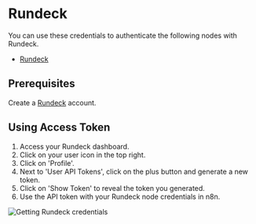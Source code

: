 # Rundeck

You can use these credentials to authenticate the following nodes with Rundeck.
- [Rundeck](/integrations/nodes/n8n-nodes-base.rundeck/)

## Prerequisites

Create a [Rundeck](https://www.rundeck.com/) account.

## Using Access Token

1. Access your Rundeck dashboard.
2. Click on your user icon in the top right.
3. Click on 'Profile'.
4. Next to 'User API Tokens', click on the plus button and generate a new token.
5. Click on 'Show Token' to reveal the token you generated.
5. Use the API token with your Rundeck node credentials in n8n.

![Getting Rundeck credentials](/_images/integrations/credentials/rundeck/using-access-token.gif)
